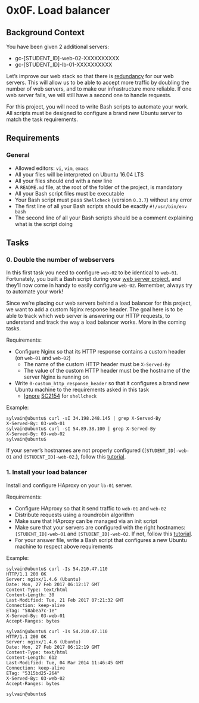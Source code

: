 # 0x0F. Load balancer
## Background Context
You have been given 2 additional servers:
* gc-[STUDENT_ID]-web-02-XXXXXXXXXX
* gc-[STUDENT_ID]-lb-01-XXXXXXXXXX

Let’s improve our web stack so that there is [redundancy][1] for our web servers. This will allow us to be able to accept more traffic by doubling the number of web servers, and to make our infrastructure more reliable. If one web server fails, we will still have a second one to handle requests.

[1]: https://en.wikipedia.org/wiki/Redundancy_%28engineering%29
For this project, you will need to write Bash scripts to automate your work. All scripts must be designed to configure a brand new Ubuntu server to match the task requirements.
## Requirements
### General
* Allowed editors: `vi`, `vim`, `emacs`
* All your files will be interpreted on Ubuntu 16.04 LTS
* All your files should end with a new line
* A `README.md` file, at the root of the folder of the project, is mandatory
* All your Bash script files must be executable
* Your Bash script must pass `Shellcheck` (version `0.3.7`) without any error
* The first line of all your Bash scripts should be exactly `#!/usr/bin/env bash`
* The second line of all your Bash scripts should be a comment explaining what is the script doing
## Tasks
### 0. Double the number of webservers
In this first task you need to configure `web-02` to be identical to `web-01`. Fortunately, you built a Bash script during your [web server project][2], and they’ll now come in handy to easily configure `web-02`. Remember, always try to automate your work!

[2]: https://intranet.hbtn.io/rltoken/YygI112jB085j-4C3dRX2A
Since we’re placing our web servers behind a load balancer for this project, we want to add a custom Nginx response header. The goal here is to be able to track which web server is answering our HTTP requests, to understand and track the way a load balancer works. More in the coming tasks.

Requirements:
* Configure Nginx so that its HTTP response contains a custom header (on `web-01` and `web-02`)
    * The name of the custom HTTP header must be `X-Served-By`
    * The value of the custom HTTP header must be the hostname of the server Nginx is running on
* Write `0-custom_http_response_header` so that it configures a brand new Ubuntu machine to the requirements asked in this task
    * [Ignore][3] [SC2154][4] for `shellcheck`

[3]: https://intranet.hbtn.io/rltoken/3AOvROMUNUrzxEWhli4GTw
[4]: https://intranet.hbtn.io/rltoken/i5f8DYX_rRYFz4hfbG_GJg
Example:
~~~~
sylvain@ubuntu$ curl -sI 34.198.248.145 | grep X-Served-By
X-Served-By: 03-web-01
sylvain@ubuntu$ curl -sI 54.89.38.100 | grep X-Served-By
X-Served-By: 03-web-02
sylvain@ubuntu$
~~~~
If your server’s hostnames are not properly configured (`[STUDENT_ID]-web-01` and `[STUDENT_ID]-web-02`.), follow this [tutorial][5].

[5]: https://intranet.hbtn.io/rltoken/h3tE_15RKe2QYWzPsjqNDA
### 1. Install your load balancer
Install and configure HAproxy on your `lb-01` server.

Requirements:
* Configure HAproxy so that it send traffic to `web-01` and `web-02`
* Distribute requests using a roundrobin algorithm
* Make sure that HAproxy can be managed via an init script
* Make sure that your servers are configured with the right hostnames: `[STUDENT_ID]-web-01` and `[STUDENT_ID]-web-02`. If not, follow this [tutorial][6].
* For your answer file, write a Bash script that configures a new Ubuntu machine to respect above requirements

[6]: https://intranet.hbtn.io/rltoken/Tb9qeqRrtrO_b2uFpet9rw
Example:
~~~~
sylvain@ubuntu$ curl -Is 54.210.47.110
HTTP/1.1 200 OK
Server: nginx/1.4.6 (Ubuntu)
Date: Mon, 27 Feb 2017 06:12:17 GMT
Content-Type: text/html
Content-Length: 30
Last-Modified: Tue, 21 Feb 2017 07:21:32 GMT
Connection: keep-alive
ETag: "58abea7c-1e"
X-Served-By: 03-web-01
Accept-Ranges: bytes

sylvain@ubuntu$ curl -Is 54.210.47.110
HTTP/1.1 200 OK
Server: nginx/1.4.6 (Ubuntu)
Date: Mon, 27 Feb 2017 06:12:19 GMT
Content-Type: text/html
Content-Length: 612
Last-Modified: Tue, 04 Mar 2014 11:46:45 GMT
Connection: keep-alive
ETag: "5315bd25-264"
X-Served-By: 03-web-02
Accept-Ranges: bytes

sylvain@ubuntu$
~~~~
